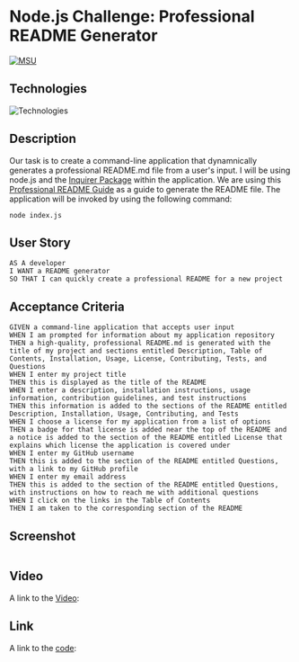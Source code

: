 # Node.js Challenge: Professional README Generator
[![MSU](https://img.shields.io/badge/MSU-Coding%20Bootcamp-green/)](https://bootcamp.msu.edu/)

## Technologies
![Technologies](https://img.shields.io/badge/-Git-F05032?logo=Git&logoColor=white)

## Description
Our task is to create a command-line application that dynamnically generates a professional README.md file from a user's input. I will be using node.js and the [Inquirer Package](https://www.npmjs.com/package/inquirer) within the application. We are using this [Professional README Guide](https://coding-boot-camp.github.io/full-stack/github/professional-readme-guide) as a guide to generate the README file. The application will be invoked by using the following command:
```
node index.js
```

## User Story
```
AS A developer
I WANT a README generator
SO THAT I can quickly create a professional README for a new project
```

## Acceptance Criteria
```
GIVEN a command-line application that accepts user input
WHEN I am prompted for information about my application repository
THEN a high-quality, professional README.md is generated with the title of my project and sections entitled Description, Table of Contents, Installation, Usage, License, Contributing, Tests, and Questions
WHEN I enter my project title
THEN this is displayed as the title of the README
WHEN I enter a description, installation instructions, usage information, contribution guidelines, and test instructions
THEN this information is added to the sections of the README entitled Description, Installation, Usage, Contributing, and Tests
WHEN I choose a license for my application from a list of options
THEN a badge for that license is added near the top of the README and a notice is added to the section of the README entitled License that explains which license the application is covered under
WHEN I enter my GitHub username
THEN this is added to the section of the README entitled Questions, with a link to my GitHub profile
WHEN I enter my email address
THEN this is added to the section of the README entitled Questions, with instructions on how to reach me with additional questions
WHEN I click on the links in the Table of Contents
THEN I am taken to the corresponding section of the README
```

## Screenshot
![]()

## Video
A link to the [Video]():

## Link
A link to the [code]():
```

```